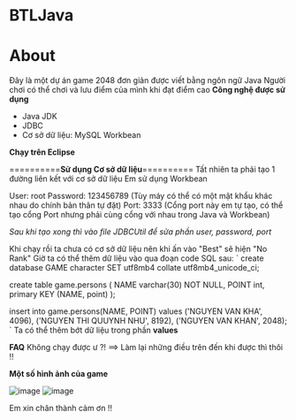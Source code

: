 # BTLJava
# **About**
Đây là một dự án game 2048 đơn giản được viết bằng ngôn ngữ Java
Người chơi có thể chơi và lưu điểm của mình khi đạt điểm cao
**Công nghệ được sử dụng**
- Java JDK
- JDBC
- Cơ sở dữ liệu: MySQL Workbean

**Chạy trên Eclipse**

==========**Sử dụng Cơ sở dữ liệu**==========
Tất nhiên ta phải tạo 1 đường liên kết với cơ sở dữ liệu
Em sử dụng Workbean

User: root
Password: 123456789 (Tùy máy có thể có một mật khẩu khác nhau do chính bản thân tự đặt)
Port: 3333 (Cổng port này em tự tạo, có thể tạo cổng Port nhưng phải cùng cổng với nhau trong Java và Workbean)

*Sau khi tạo xong thì vào file JDBCUtil để sửa phần user, password, port*

Khi chạy rồi ta chưa có cơ sở dữ liệu nên khi ấn vào "Best" sẽ hiện "No Rank"
Giờ ta có thể thêm dữ liệu vào qua đoạn code SQL sau:
`
create database GAME
character SET utf8mb4
collate utf8mb4_unicode_ci;

create table game.persons
(
	NAME varchar(30) NOT NULL,
    POINT int,
    primary KEY (NAME, point)
);

insert into game.persons(NAME, POINT)
values
('NGUYEN VAN KHA', 4096),
('NGUYEN THI QUUYNH NHU', 8192),
('NGUYEN VAN KHAN', 2048);
`
Ta có thể thêm bớt dữ liệu trong phần **values**

**FAQ**
Không chạy được ư ?!
==> Làm lại những điều trên đến khi được thì thôi !!

**Một số hình ảnh của game**

![image](https://user-images.githubusercontent.com/114750314/235725204-223cadc6-add3-4f50-9c7d-4d68dc9c9a12.png)
![image](https://user-images.githubusercontent.com/114750314/235725394-bae3ddfd-49de-4a33-bdfc-e218e970b62f.png)

Em xin chân thành cảm ơn !!
